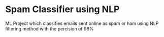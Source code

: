 # Spam Classifier using NLP
 ML Project which classifies emails sent online as spam or ham using NLP filtering method with the percision of 98%
